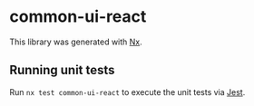 # common-ui-react

This library was generated with [Nx](https://nx.dev).

## Running unit tests

Run `nx test common-ui-react` to execute the unit tests via [Jest](https://jestjs.io).

